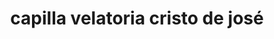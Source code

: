 ---
title: "capilla velatoria cristo de josé"
url: /barcelona/capilla-velatoria-cristo-de-jose/
shop: directores de funerarias
---